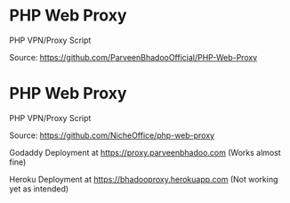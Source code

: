 # PHP Web Proxy
PHP VPN/Proxy Script

Source: https://github.com/ParveenBhadooOfficial/PHP-Web-Proxy

# PHP Web Proxy
PHP VPN/Proxy Script

Source: https://github.com/NicheOffice/php-web-proxy

Godaddy Deployment at https://proxy.parveenbhadoo.com (Works almost fine)

Heroku Deployment at https://bhadooproxy.herokuapp.com (Not working yet as intended)

